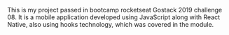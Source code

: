 This is my project passed in bootcamp rocketseat Gostack 2019 challenge 08. It is a mobile application developed using JavaScript along with React Native, also using hooks technology, which was covered in the module.
